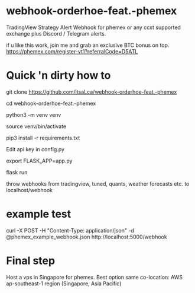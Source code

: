 # webhook-orderhoe-feat.-phemex
TradingView Strategy Alert Webhook for phemex or any ccxt supported exchange plus Discord / Telegram alerts.

if u like this work, join me and grab an exclusive BTC bonus on top. https://phemex.com/register-vt1?referralCode=D5ATL


# Quick 'n dirty how to


git clone https://github.com/itsaLca/webhook-orderhoe-feat.-phemex

cd webhook-orderhoe-feat.-phemex

python3 -m venv venv

source venv/bin/activate

pip3 install -r requirements.txt

Edit api key in config.py

export FLASK_APP=app.py

flask run

throw webhooks from tradingview, tuned, quants, weather forecasts etc. to localhost/webhook 

# example test

curl -X POST -H "Content-Type: application/json" -d @phemex_example_webhook.json http://localhost:5000/webhook

# Final step

Host a vps in Singapore for phemex. Best option same co-location: AWS ap-southeast-1 region (Singapore, Asia Pacific)

